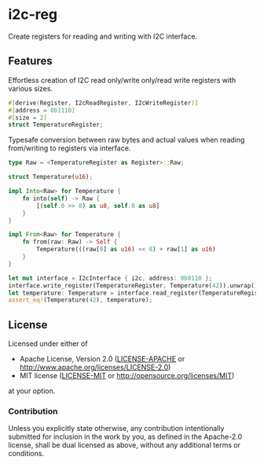 # i2c-reg
Create registers for reading and writing with I2C interface.

## Features

Effortless creation of I2C read only/write only/read write registers with various sizes.

```rust
#[derive(Register, I2cReadRegister, I2cWriteRegister)]
#[address = 0b1110]
#[size = 2]
struct TemperatureRegister;
```

Typesafe conversion between raw bytes and actual values when reading from/writing to registers via interface.

```rust
type Raw = <TemperatureRegister as Register>::Raw;

struct Temperature(u16);

impl Into<Raw> for Temperature {
    fn into(self) -> Raw {
        [(self.0 >> 8) as u8, self.0 as u8]
    }
}

impl From<Raw> for Temperature {
    fn from(raw: Raw) -> Self {
        Temperature(((raw[0] as u16) << 8) + raw[1] as u16)
    }
}

let mut interface = I2cInterface { i2c, address: 0b0110 };
interface.write_register(TemperatureRegister, Temperature(42)).unwrap();
let temperature: Temperature = interface.read_register(TemperatureRegister).unwrap();
assert_eq!(Temperature(42), temperature);
```

## License

Licensed under either of

- Apache License, Version 2.0 ([LICENSE-APACHE](LICENSE-APACHE) or
  http://www.apache.org/licenses/LICENSE-2.0)
- MIT license ([LICENSE-MIT](LICENSE-MIT) or http://opensource.org/licenses/MIT)

at your option.

### Contribution

Unless you explicitly state otherwise, any contribution intentionally submitted
for inclusion in the work by you, as defined in the Apache-2.0 license, shall be
dual licensed as above, without any additional terms or conditions.
